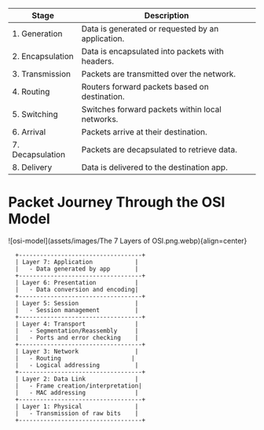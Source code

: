 


| Stage            | Description                                       |
|------------------|---------------------------------------------------|
| 1. Generation    | Data is generated or requested by an application. |
| 2. Encapsulation | Data is encapsulated into packets with headers.   |
| 3. Transmission  | Packets are transmitted over the network.         |
| 4. Routing       | Routers forward packets based on destination.    |
| 5. Switching     | Switches forward packets within local networks.   |
| 6. Arrival       | Packets arrive at their destination.              |
| 7. Decapsulation | Packets are decapsulated to retrieve data.       |
| 8. Delivery      | Data is delivered to the destination app.        |

# Packet Journey Through the OSI Model

![osi-model](assets/images/The 7 Layers of OSI.png.webp){align=center}

```plaintext
  +-----------------------------------+
  | Layer 7: Application            |
  |   - Data generated by app       |
  +-----------------------------------+
  | Layer 6: Presentation           |
  |   - Data conversion and encoding|
  +-----------------------------------+
  | Layer 5: Session                |
  |   - Session management          |
  +-----------------------------------+
  | Layer 4: Transport              |
  |   - Segmentation/Reassembly     |
  |   - Ports and error checking    |
  +-----------------------------------+
  | Layer 3: Network                |
  |   - Routing                    |
  |   - Logical addressing          |
  +-----------------------------------+
  | Layer 2: Data Link              |
  |   - Frame creation/interpretation|
  |   - MAC addressing              |
  +-----------------------------------+
  | Layer 1: Physical               |
  |   - Transmission of raw bits    |
  +-----------------------------------+
```